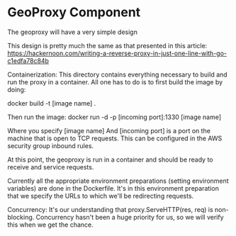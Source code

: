 # GeoProxy Component
The geoproxy will have a very simple design

This design is pretty much the same as that presented in this article:
https://hackernoon.com/writing-a-reverse-proxy-in-just-one-line-with-go-c1edfa78c84b

Containerization:
This directory contains everything necessary to build and run the proxy in a container. All one has to do is to first build the image by doing:

docker build -t [image name] .

Then run the image:
docker run -d -p [incoming port]:1330 [image name]

Where you specify [image name]
And [incoming port] is a port on the machine that is open to TCP requests. This can be configured in the AWS security group inbound rules. 

At this point, the geoproxy is run in a container and should be ready to receive and service requests. 

Currently all the appropriate environment preparations (setting environment variables) are done in the Dockerfile. It's in this environment preparation that we specify the URLs to which we'll be redirecting requests. 

Concurrency:
It's our understanding that proxy.ServeHTTP(res, req) is non-blocking. 
Concurrency hasn't been a huge priority for us, so we will verify this when we get the chance. 
